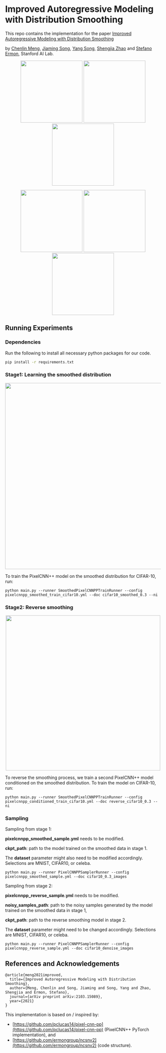 # Improved Autoregressive Modeling with Distribution Smoothing

This repo contains the implementation for the paper <a href="https://openreview.net/forum?id=rJA5Pz7lHKb&amp;referrer=%5BAuthor%20Console%5D(%2Fgroup%3Fid%3DICLR.cc%2F2021%2FConference%2FAuthors%23your-submissions)">Improved Autoregressive Modeling with Distribution Smoothing</a>

by [Chenlin Meng](https://cs.stanford.edu/~chenlin/), [Jiaming Song](http://tsong.me), [Yang Song](http://yang-song.github.io/), [Shengjia Zhao](http://szhao.me/) and [Stefano Ermon](https://cs.stanford.edu/~ermon/), Stanford AI Lab.

<p align="center">
<img src="https://github.com/chenlin9/distribution_smoothing/blob/main/images/mnist_samples.png" width="200">
<img src="https://github.com/chenlin9/distribution_smoothing/blob/main/images/cifar10_samples.png" width="200">
<img src="https://github.com/chenlin9/distribution_smoothing/blob/main/images/celeba_samples.png" width="200">
</p>

<p align="center">
<img src="https://github.com/chenlin9/distribution_smoothing/blob/main/images/mnist_noisy_samples.png" width="200">
<img src="https://github.com/chenlin9/distribution_smoothing/blob/main/images/cifar10_noisy_samples.png" width="200">
<img src="https://github.com/chenlin9/distribution_smoothing/blob/main/images/celeba_noisy_samples.png" width="200">
</p>


## Running Experiments

### Dependencies

Run the following to install all necessary python packages for our code.

```bash
pip install -r requirements.txt
```

### Stage1: Learning the smoothed distribution
<p align="center">
<img src="https://github.com/chenlin9/distribution_smoothing/blob/main/images/smoothing.gif" width="600">
</p>

To train the PixelCNN++ model on the smoothed distribution for CIFAR-10, run:
```
python main.py --runner SmoothedPixelCNNPPTrainRunner --config pixelcnnpp_smoothed_train_cifar10.yml --doc cifar10_smoothed_0.3 --ni
``` 

### Stage2: Reverse smoothing
<p align="center">
<img src="https://github.com/chenlin9/distribution_smoothing/blob/main/images/denoise.png" width="500">
</p>
To reverse the smoothing process, we train a second PixelCNN++ model conditioned on the smoothed distribution.
To train the model on CIFAR-10, run:

```
python main.py --runner SmoothedPixelCNNPPTrainRunner --config pixelcnnpp_conditioned_train_cifar10.yml --doc reverse_cifar10_0.3 --ni
``` 


### Sampling
Sampling from stage 1:


**pixelcnnpp_smoothed_sample.yml** needs to be modified.

**ckpt_path**: path to the model trained on the smoothed data in stage 1. 

The **dataset** parameter might also need to be modified accordingly. Selections are MNIST, CIFAR10, or celeba.
```
python main.py --runner PixelCNNPPSamplerRunner --config pixelcnnpp_smoothed_sample.yml --doc cifar10_0.3_images
``` 

Sampling from stage 2:

**pixelcnnpp_reverse_sample.yml** needs to be modified.

**noisy_samples_path**: path to the noisy samples generated by the model trained on the smoothed data in stage 1,

**ckpt_path**: path to the reverse smoothing model in stage 2.

The **dataset** parameter might need to be changed accordingly. Selections are MNIST, CIFAR10, or celeba.
```
python main.py --runner PixelCNNPPSamplerRunner --config pixelcnnpp_reverse_sample.yml --doc cifar10_denoise_images
``` 

## References and Acknowledgements
```
@article{meng2021improved,
  title={Improved Autoregressive Modeling with Distribution Smoothing},
  author={Meng, Chenlin and Song, Jiaming and Song, Yang and Zhao, Shengjia and Ermon, Stefano},
  journal={arXiv preprint arXiv:2103.15089},
  year={2021}
}
```


This implementation is based on / inspired by:

- [https://github.com/pclucas14/pixel-cnn-pp](https://github.com/pclucas14/pixel-cnn-pp) (PixelCNN++ PyTorch implementation), 
and
- [https://github.com/ermongroup/ncsnv2](https://github.com/ermongroup/ncsnv2) (code structure).
